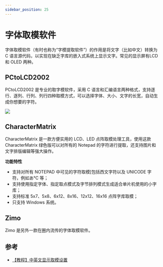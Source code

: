 ```yaml
---
sidebar_position: 25
---
```


# 字体取模软件



字体取模软件（有时也称为“字模提取软件”）的作用是将文字（比如中文）转换为 C 语言源代码，以实现在缺乏字库的嵌入式系统上显示文字。常见的显示屏有LCD 和 OLED 两种。



## PCtoLCD2002

PCtoLCD2002 是专业的取字模软件，采用 C 语言和汇编语言两种格式，支持逐行、逐列、行列、列行四种取模方式，可以选择字体、大小、文字的长宽，自动生成你想要的字符。

![](https://static.getiot.tech/PCtoLCD2002-screenshot.jpg#center-600)



## CharacterMatrix

CharacterMatrix 是一款方便实用的 LCD、LED 点阵取模处理工具，使用这款 CharacterMatrix 绿色版可以对所有的 Notepad 的字符进行提取，还支持图片和文字排版编辑等强大操作。

**功能特性**

- 支持对所有 NOTEPAD 中可见的字符取模[包括西文字符以及 UNICODE 字符，例如あ℃ 等；
- 支持使用指定字体、指定取点模式及字节排列模式生成适合单片机使用的小字库；
- 支持标准 5x7、5x8、6x12、8x16、12x12、16x16 点阵字库取模；
- 只支持 Windows 系统。



## Zimo

Zimo 是另外一款在圈内流传的字体取模软件。





## 参考

- [【教程】中英文显示取模设置](http://www.lcdwiki.com/zh/%E3%80%90%E6%95%99%E7%A8%8B%E3%80%91%E4%B8%AD%E8%8B%B1%E6%96%87%E6%98%BE%E7%A4%BA%E5%8F%96%E6%A8%A1%E8%AE%BE%E7%BD%AE)